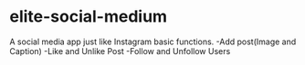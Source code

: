 # elite-social-medium

A social media app just like Instagram basic functions.
-Add post(Image and Caption)
-Like and Unlike Post
-Follow and Unfollow Users
